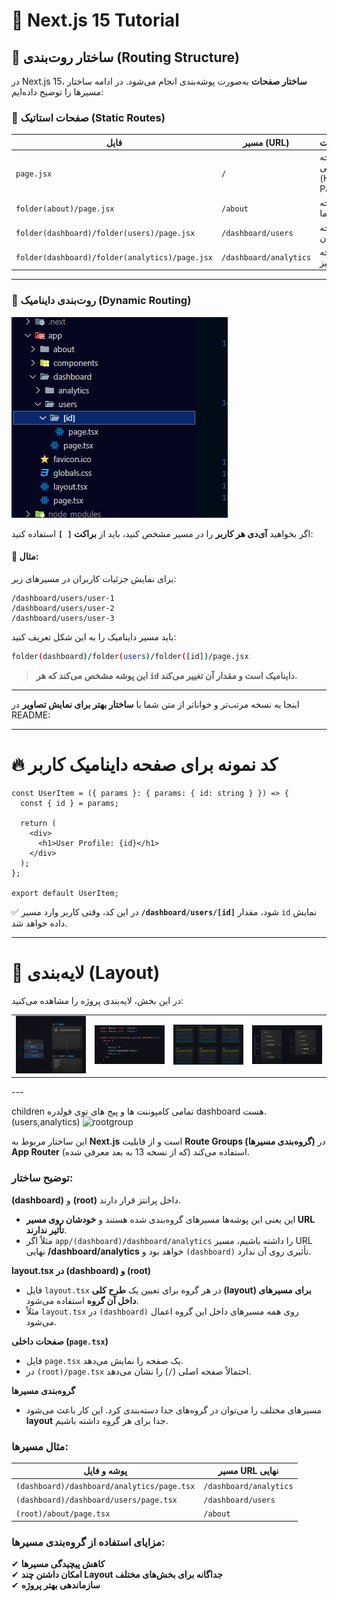 # 🚀 **Next.js 15 Tutorial**

## 📌 **ساختار روت‌بندی (Routing Structure)**

در Next.js 15، **ساختار صفحات** به‌صورت پوشه‌بندی انجام می‌شود. در ادامه ساختار مسیرها را توضیح داده‌ایم:

### **🔹 صفحات استاتیک (Static Routes)**

| فایل                                           | مسیر (URL)             | توضیحات               |
| ---------------------------------------------- | ---------------------- | --------------------- |
| `page.jsx`                                     | `/`                    | صفحه اصلی (Home Page) |
| `folder(about)/page.jsx`                       | `/about`               | صفحه درباره ما        |
| `folder(dashboard)/folder(users)/page.jsx`     | `/dashboard/users`     | صفحه کاربران          |
| `folder(dashboard)/folder(analytics)/page.jsx` | `/dashboard/analytics` | صفحه آنالیز           |

---

### **🔹 روت‌بندی داینامیک (Dynamic Routing)**

<img src="./readmeFiled/usersitemPNG.PNG"/>

اگر بخواهید **آی‌دی هر کاربر** را در مسیر مشخص کنید، باید از **براکت `[ ]`** استفاده کنید:

#### 📌 مثال:

برای نمایش جزئیات کاربران در مسیرهای زیر:

```
/dashboard/users/user-1
/dashboard/users/user-2
/dashboard/users/user-3
```

باید مسیر داینامیک را به این شکل تعریف کنید:

```bash
folder(dashboard)/folder(users)/folder([id])/page.jsx
```

> **این پوشه مشخص می‌کند که هر `id` داینامیک است و مقدار آن تغییر می‌کند.**

---

اینجا یه نسخه مرتب‌تر و خواناتر از متن شما با **ساختار بهتر برای نمایش تصاویر** در README:

---

# 🔥 **کد نمونه برای صفحه داینامیک کاربر**

```tsx
const UserItem = ({ params }: { params: { id: string } }) => {
  const { id } = params;

  return (
    <div>
      <h1>User Profile: {id}</h1>
    </div>
  );
};

export default UserItem;
```

✅ در این کد، وقتی کاربر وارد مسیر **`/dashboard/users/[id]`** شود، مقدار `id` نمایش داده خواهد شد.

---

# 🎨 **لایه‌بندی (Layout)**

در این بخش، لایه‌بندی پروژه را مشاهده می‌کنید:

<div align="center">
  <table>
    <tr>
      <td align="center"><img src="./readmeFiled/layout.PNG" width="200"/></td>
      <td align="center"><img src="./readmeFiled/layout2PNG.PNG" width="200"/></td>
      <td align="center"><img src="./readmeFiled/layout3PNG.PNG" width="200"/></td>
      <td align="center"><img src="./readmeFiled/layout4.PNG" width="200"/></td>
    </tr>
  </table>
</div>
---

children تمامی کامپوننت ها و پیج های توی فولدره dashboard هست.(users,analytics)
![rootgroup](https://github.com/user-attachments/assets/61dc949f-6089-41f2-b6a9-e9e7b2b76460)


 این ساختار مربوط به **Next.js** است و از قابلیت **Route Groups (گروه‌بندی مسیرها)** در **App Router** (که از نسخه 13 به بعد معرفی شده) استفاده می‌کند.

### توضیح ساختار:
 **(dashboard)** و **(root)** داخل پرانتز قرار دارند.  
   - این یعنی این پوشه‌ها مسیرهای گروه‌بندی شده هستند و **خودشان روی مسیر URL تأثیر ندارند**.
   - مثلاً اگر `app/(dashboard)/dashboard/analytics` را داشته باشیم، مسیر URL نهایی **/dashboard/analytics** خواهد بود و `(dashboard)` تأثیری روی آن ندارد.
   
 **layout.tsx در (dashboard) و (root)**  
   - فایل `layout.tsx` در هر گروه برای تعیین یک **طرح کلی (layout) برای مسیرهای داخل آن گروه** استفاده می‌شود.
   - مثلاً `layout.tsx` در `(dashboard)` روی همه مسیرهای داخل این گروه اعمال می‌شود.

 **صفحات داخلی (`page.tsx`)**  
   - فایل `page.tsx` یک صفحه را نمایش می‌دهد.
   - در `(root)/page.tsx` احتمالاً صفحه اصلی (`/`) را نشان می‌دهد.

 **گروه‌بندی مسیرها**  
   - مسیرهای مختلف را می‌توان در گروه‌های جدا دسته‌بندی کرد. این کار باعث می‌شود **layout** جدا برای هر گروه داشته باشیم.

### مثال مسیرها:
| پوشه و فایل | مسیر URL نهایی |
|-------------|---------------|
| `(dashboard)/dashboard/analytics/page.tsx` | `/dashboard/analytics` |
| `(dashboard)/dashboard/users/page.tsx` | `/dashboard/users` |
| `(root)/about/page.tsx` | `/about` |

### مزایای استفاده از گروه‌بندی مسیرها:
✔ **کاهش پیچیدگی مسیرها**  
✔ **امکان داشتن چند Layout جداگانه برای بخش‌های مختلف**  
✔ **سازماندهی بهتر پروژه**  

